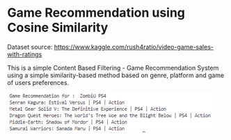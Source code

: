 # Game Recommendation using Cosine Similarity

Dataset source: https://www.kaggle.com/rush4ratio/video-game-sales-with-ratings

This is a simple Content Based Filtering - Game Recommendation System using a simple similarity-based method based on genre, platform and game of users preferences.

![Result](1.PNG) 
